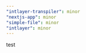 ```yaml
---
"intlayer-transpiler": minor
"nextjs-app": minor
"simple-file": minor
"intlayer": minor
---
```


test
